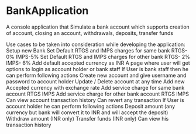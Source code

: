 # BankApplication
A console application that Simulate a bank account which supports creation of account, closing an account, withdrawals, deposits, transfer funds

Use cases to be taken into consideration while developing the application:
  Setup new Bank
  Set Default RTGS and IMPS charges for same bank 
    RTGS-0%
    IMPS-5%
  Set Default RTGS and IMPS charges for other bank 
    RTGS- 2%
    IMPS- 6%
  Add default accepted currency as INR
  A page where user will get options to login as account holder or bank staff
    If User is bank staff then he can perform following actions
      Create new account and give username and password to account holder
      Update / Delete account at any time
      Add new Accepted currency with exchange rate 
      Add service charge for same bank account
      RTGS
      IMPS
      Add service charge for other bank account
      RTGS
      IMPS
      Can view account transaction history
      Can revert any transaction
    If User is account holder he can perform following actions 
      Deposit amount (any currency but bank will convert it to INR and will accept the deposit)
      Withdraw amount (INR only)
      Transfer funds (INR only)
      Can view his transaction history
